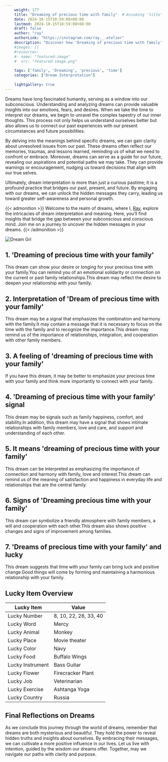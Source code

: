 ```yaml
---
    weight: 177
    title: "Dreaming of precious time with family"  # Assuming 'title' column exists
    date: 2024-10-15T10:59:00+08:00
    lastmod: 2024-10-15T10:59:00+08:00
    draft: false
    author: "ray"
    authorLink: "https://instagram.com/ray._.atelier"
    description: "Discover how 'Dreaming of precious time with family' can interpret your future and uncover its significant meanings in your life."
    #images: []
    #resources:
    #- name: "featured-image"
    #  src: "featured-image.png"
    
    tags: ['family', 'Dreaming', 'precious', 'time']
    categories: ["Dream Interpretation"]
    
    lightgallery: true
---
```

    
Dreams have long fascinated humanity, serving as a window into our subconscious. Understanding and analyzing dreams can provide valuable insights into our emotions, fears, and desires. When we take the time to interpret our dreams, we begin to unravel the complex tapestry of our inner thoughts. This process not only helps us understand ourselves better but also allows us to connect our past experiences with our present circumstances and future possibilities.

By delving into the meanings behind specific dreams, we can gain clarity about unresolved issues from our past. These dreams often reflect our memories, traumas, and lessons learned, reminding us of what we need to confront or embrace. Moreover, dreams can serve as a guide for our future, revealing our aspirations and potential paths we may take. They can provide warnings or encouragement, nudging us toward decisions that align with our true selves.

Ultimately, dream interpretation is more than just a curious pastime; it is a profound practice that bridges our past, present, and future. By engaging with our dreams, we can unlock the hidden messages they carry, leading us toward greater self-awareness and personal growth.

{{< admonition >}}
Welcome to the realm of dreams, where I, [Ray](https://instagram.com/ray._.atelier), explore the intricacies of dream interpretation and meaning. Here, you’ll find insights that bridge the gap between your subconscious and conscious mind. Join me on a journey to uncover the hidden messages in your dreams.
{{< /admonition >}}

![Dream Grl](https://cdn.pixabay.com/photo/2017/11/02/03/35/gothic-2910057_1280.jpg "Dream Grl")

## 1. 'Dreaming of precious time with your family'
This dream can show your desire or longing for your precious time with your family.You can remind you of an emotional solidarity or connection on the current or past family relationships.This dream may reflect the desire to deepen your relationship with your family.

## 2. Interpretation of 'Dream of precious time with your family'
This dream may be a signal that emphasizes the combination and harmony with the family.It may contain a message that it is necessary to focus on the time with the family and to recognize the importance.This dream may remind us of the importance of relationships, integration, and cooperation with other family members.

## 3. A feeling of 'dreaming of precious time with your family'
If you have this dream, it may be better to emphasize your precious time with your family and think more importantly to connect with your family.

## 4. 'Dreaming of precious time with your family' signal
This dream may be signals such as family happiness, comfort, and stability.In addition, this dream may have a signal that shows intimate relationships with family members, love and care, and support and understanding of each other.

## 5. It means 'dreaming of precious time with your family'
This dream can be interpreted as emphasizing the importance of connection and harmony with family, love and interest.This dream can remind us of the meaning of satisfaction and happiness in everyday life and relationships that are the central family.

## 6. Signs of 'Dreaming precious time with your family'
This dream can symbolize a friendly atmosphere with family members, a will and cooperation with each other.This dream also shows positive changes and signs of improvement among families.

## 7. 'Dreams of precious time with your family' and lucky
This dream suggests that time with your family can bring luck and positive change.Good things will come by forming and maintaining a harmonious relationship with your family.

## Lucky Item Overview
| Lucky Item          | Value              |
|---------------|--------------------|
| Lucky Number        | 8, 10, 22, 26, 33, 40  |
| Lucky Word          | Mercy |
| Lucky Animal        | Monkey |
| Lucky Place         | Movie theater     |
| Lucky Color         | Navy     |
| Lucky Food          | Buffalo Wings      |
| Lucky Instrument    | Bass Guitar |
| Lucky Flower        | Firecracker Plant    |
| Lucky Job           | Veterinarian       |
| Lucky Exercise      | Ashtanga Yoga  |
| Lucky Country       | Russia    |


##  Final Reflections on Dreams

As we conclude this journey through the world of dreams, remember that dreams are both mysterious and beautiful. They hold the power to reveal hidden truths and insights about ourselves. By embracing their messages, we can cultivate a more positive influence in our lives. Let us live with intention, guided by the wisdom our dreams offer. Together, may we navigate our paths with clarity and purpose.
